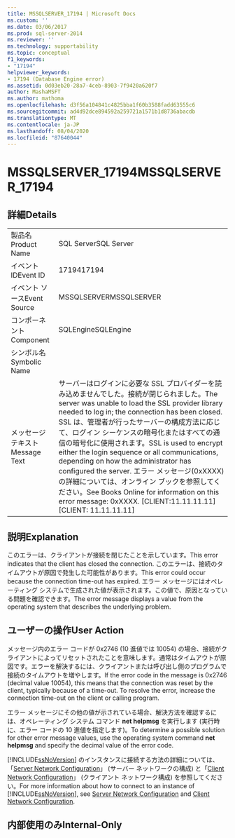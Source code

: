 ```yaml
---
title: MSSQLSERVER_17194 | Microsoft Docs
ms.custom: ''
ms.date: 03/06/2017
ms.prod: sql-server-2014
ms.reviewer: ''
ms.technology: supportability
ms.topic: conceptual
f1_keywords:
- "17194"
helpviewer_keywords:
- 17194 (Database Engine error)
ms.assetid: 0d03eb20-28a7-4ceb-8903-7f9420a620f7
author: MashaMSFT
ms.author: mathoma
ms.openlocfilehash: d3f56a104841c4825bba1f60b3588fadd63555c6
ms.sourcegitcommit: ad4d92dce894592a259721a1571b1d8736abacdb
ms.translationtype: MT
ms.contentlocale: ja-JP
ms.lasthandoff: 08/04/2020
ms.locfileid: "87640044"
---
```

# <a name="mssqlserver_17194"></a><span data-ttu-id="992e6-102">MSSQLSERVER_17194</span><span class="sxs-lookup"><span data-stu-id="992e6-102">MSSQLSERVER_17194</span></span>
    
## <a name="details"></a><span data-ttu-id="992e6-103">詳細</span><span class="sxs-lookup"><span data-stu-id="992e6-103">Details</span></span>  
  
|||  
|-|-|  
|<span data-ttu-id="992e6-104">製品名</span><span class="sxs-lookup"><span data-stu-id="992e6-104">Product Name</span></span>|<span data-ttu-id="992e6-105">SQL Server</span><span class="sxs-lookup"><span data-stu-id="992e6-105">SQL Server</span></span>|  
|<span data-ttu-id="992e6-106">イベント ID</span><span class="sxs-lookup"><span data-stu-id="992e6-106">Event ID</span></span>|<span data-ttu-id="992e6-107">17194</span><span class="sxs-lookup"><span data-stu-id="992e6-107">17194</span></span>|  
|<span data-ttu-id="992e6-108">イベント ソース</span><span class="sxs-lookup"><span data-stu-id="992e6-108">Event Source</span></span>|<span data-ttu-id="992e6-109">MSSQLSERVER</span><span class="sxs-lookup"><span data-stu-id="992e6-109">MSSQLSERVER</span></span>|  
|<span data-ttu-id="992e6-110">コンポーネント</span><span class="sxs-lookup"><span data-stu-id="992e6-110">Component</span></span>|<span data-ttu-id="992e6-111">SQLEngine</span><span class="sxs-lookup"><span data-stu-id="992e6-111">SQLEngine</span></span>|  
|<span data-ttu-id="992e6-112">シンボル名</span><span class="sxs-lookup"><span data-stu-id="992e6-112">Symbolic Name</span></span>||  
|<span data-ttu-id="992e6-113">メッセージ テキスト</span><span class="sxs-lookup"><span data-stu-id="992e6-113">Message Text</span></span>|<span data-ttu-id="992e6-114">サーバーはログインに必要な SSL プロバイダーを読み込めませんでした。接続が閉じられました。</span><span class="sxs-lookup"><span data-stu-id="992e6-114">The server was unable to load the SSL provider library needed to log in; the connection has been closed.</span></span> <span data-ttu-id="992e6-115">SSL は、管理者が行ったサーバーの構成方法に応じて、ログイン シーケンスの暗号化またはすべての通信の暗号化に使用されます。</span><span class="sxs-lookup"><span data-stu-id="992e6-115">SSL is used to encrypt either the login sequence or all communications, depending on how the administrator has configured the server.</span></span> <span data-ttu-id="992e6-116">エラー メッセージ(0xXXXX) の詳細については、オンライン ブックを参照してください。</span><span class="sxs-lookup"><span data-stu-id="992e6-116">See Books Online for information on this error message:  0xXXXX.</span></span> <span data-ttu-id="992e6-117">[CLIENT:11.11.11.11]</span><span class="sxs-lookup"><span data-stu-id="992e6-117">[CLIENT: 11.11.11.11]</span></span>|  
  
## <a name="explanation"></a><span data-ttu-id="992e6-118">説明</span><span class="sxs-lookup"><span data-stu-id="992e6-118">Explanation</span></span>  
 <span data-ttu-id="992e6-119">このエラーは、クライアントが接続を閉じたことを示しています。</span><span class="sxs-lookup"><span data-stu-id="992e6-119">This error indicates that the client has closed the connection.</span></span> <span data-ttu-id="992e6-120">このエラーは、接続のタイムアウトが原因で発生した可能性があります。</span><span class="sxs-lookup"><span data-stu-id="992e6-120">This error could occur because the connection time-out has expired.</span></span> <span data-ttu-id="992e6-121">エラー メッセージにはオペレーティング システムで生成された値が表示されます。この値で、原因となっている問題を確認できます。</span><span class="sxs-lookup"><span data-stu-id="992e6-121">The error message displays a value from the operating system that describes the underlying problem.</span></span>  
  
## <a name="user-action"></a><span data-ttu-id="992e6-122">ユーザーの操作</span><span class="sxs-lookup"><span data-stu-id="992e6-122">User Action</span></span>  
 <span data-ttu-id="992e6-123">メッセージ内のエラー コードが 0x2746 (10 進値では 10054) の場合、接続がクライアントによってリセットされたことを意味します。通常はタイムアウトが原因です。エラーを解決するには、クライアントまたは呼び出し側のプログラムで接続のタイムアウトを増やします。</span><span class="sxs-lookup"><span data-stu-id="992e6-123">If the error code in the message is 0x2746 (decimal value 10054), this means that the connection was reset by the client, typically because of a time-out. To resolve the error, increase the connection time-out on the client or calling program.</span></span>  
  
 <span data-ttu-id="992e6-124">エラー メッセージにその他の値が示されている場合、解決方法を確認するには、オペレーティング システム コマンド **net helpmsg** を実行します (実行時に、エラー コードの 10 進値を指定します)。</span><span class="sxs-lookup"><span data-stu-id="992e6-124">To determine a possible solution for other error message values, use the operating system command **net helpmsg** and specify the decimal value of the error code.</span></span>  
  
 <span data-ttu-id="992e6-125">[!INCLUDE[ssNoVersion](../../includes/ssnoversion-md.md)] のインスタンスに接続する方法の詳細については、「[Server Network Configuration](../../database-engine/configure-windows/server-network-configuration.md)」 (サーバー ネットワークの構成) と「[Client Network Configuration](../../database-engine/configure-windows/client-network-configuration.md)」 (クライアント ネットワーク構成) を参照してください。</span><span class="sxs-lookup"><span data-stu-id="992e6-125">For more information about how to connect to an instance of [!INCLUDE[ssNoVersion](../../includes/ssnoversion-md.md)], see [Server Network Configuration](../../database-engine/configure-windows/server-network-configuration.md) and [Client Network Configuration](../../database-engine/configure-windows/client-network-configuration.md).</span></span>  
  
## <a name="internal-only"></a><span data-ttu-id="992e6-126">内部使用のみ</span><span class="sxs-lookup"><span data-stu-id="992e6-126">Internal-Only</span></span>  
  
